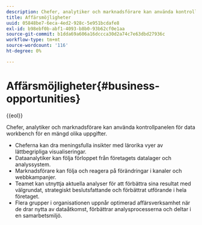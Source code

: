 ```yaml
---
description: Chefer, analytiker och marknadsförare kan använda kontrollpanelen för data workbench för en mängd olika uppgifter.
title: Affärsmöjligheter
uuid: 05848be7-6eca-4ed2-928c-5e951bcdafe8
exl-id: b98ebf0b-abf1-4093-b8b0-93b62cf0e1aa
source-git-commit: b1dda69a606a16dccca30d2a74c7e63dbd27936c
workflow-type: tm+mt
source-wordcount: '116'
ht-degree: 0%

---
```


# Affärsmöjligheter{#business-opportunities}

{{eol}}

Chefer, analytiker och marknadsförare kan använda kontrollpanelen för data workbench för en mängd olika uppgifter.

* Cheferna kan dra meningsfulla insikter med lärorika vyer av lättbegripliga visualiseringar.
* Dataanalytiker kan följa förloppet från företagets datalager och analyssystem.
* Marknadsförare kan följa och reagera på förändringar i kanaler och webbkampanjer.
* Teamet kan utnyttja aktuella analyser för att förbättra sina resultat med välgrundat, strategiskt beslutsfattande och förbättrat utförande i hela företaget.
* Flera grupper i organisationen uppnår optimerad affärsverksamhet när de drar nytta av dataåtkomst, förbättrar analysprocesserna och deltar i en samarbetsmiljö.
